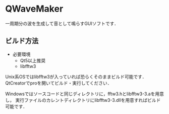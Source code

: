 QWaveMaker
==========

一周期分の波を生成して音として鳴らすGUIソフトです．

ビルド方法
---------

* 必要環境
    * Qt5以上推奨
    * libfftw3

Unix系OSではlibfftw3が入っていれば恐らくそのままビルド可能です．  
QtCreatorでproを開いてビルド・実行してください．

Windowsではソースコードと同じディレクトリに，fftw3.hとlibfftw3-3.aを用意し，
実行ファイルのカレントディレクトリにlibfftw3-3.dllを用意すればビルド可能です．

